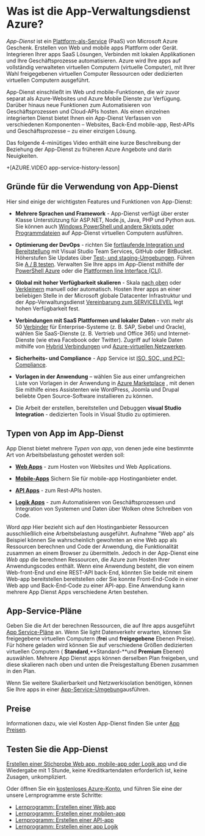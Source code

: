 <properties
    pageTitle="Azure App-Verwaltungsdienst für das Web und Mobile API apps | Microsoft Azure"
    description="Erfahren Sie, wie Azure-App-Verwaltungsdienst hilft Ihnen die entwickeln, bereitstellen und Verwalten von Web und mobile-apps."
    keywords="App-Dienst, Azure app Dienst, app-Verwaltungsdienst Kosten, skalierbare skalieren, app-Bereitstellung, Azure app-Bereitstellung, Paas, Plattform als Dienst, Website, Website, Azure mobile web"
    services="app-service"
    documentationCenter=""
    authors="omarkmsft"
    manager="erikre"
    editor="cephalin"/>

<tags
    ms.service="app-service"
    ms.workload="na"
    ms.tgt_pltfrm="na"
    ms.devlang="na"
    ms.topic="get-started-article"
    ms.date="10/26/2016"
    ms.author="omark"/>

# <a name="what-is-azure-app-service"></a>Was ist die App-Verwaltungsdienst Azure?

*App-Dienst* ist ein [Plattform-als-Service](https://en.wikipedia.org/wiki/Platform_as_a_service) (PaaS) von Microsoft Azure Geschenk. Erstellen von Web und mobile apps Plattform oder Gerät. Integrieren Ihrer apps SaaS Lösungen, Verbinden mit lokalen Applikationen und Ihre Geschäftsprozesse automatisieren. Azure wird Ihre apps auf vollständig verwalteten virtuellen Computern (virtuelle Computer), mit Ihrer Wahl freigegebenen virtuellen Computer Ressourcen oder dedizierten virtuellen Computern ausgeführt.

App-Dienst einschließt im Web und mobile-Funktionen, die wir zuvor separat als Azure-Websites und Azure Mobile Dienste zur Verfügung. Darüber hinaus neue Funktionen zum Automatisieren von Geschäftsprozessen und Cloud-APIs hosten. Als einen einzelnen integrierten Dienst bietet Ihnen ein App-Dienst Verfassen von verschiedenen Komponenten – Websites, Back-End mobile-app, Rest-APIs und Geschäftsprozesse – zu einer einzigen Lösung.

Das folgende 4-minütiges Video enthält eine kurze Beschreibung der Beziehung der App-Dienst zu früheren Azure Angebote und darin Neuigkeiten.

+[AZURE.VIDEO app-service-history-lesson]

## <a name="why-use-app-service"></a>Gründe für die Verwendung von App-Dienst

Hier sind einige der wichtigsten Features und Funktionen von App-Dienst:

- **Mehrere Sprachen und Framework** - App-Dienst verfügt über erster Klasse Unterstützung für ASP.NET, Node.js, Java, PHP und Python aus. Sie können auch [Windows PowerShell und andere Skripts oder Programmdateien](../app-service-web/web-sites-create-web-jobs.md) auf App-Dienst virtuellen Computern ausführen.

- **Optimierung der DevOps** - richten Sie [fortlaufende Integration und Bereitstellung](../app-service-web/app-service-continuous-deployment.md) mit Visual Studio Team Services, GitHub oder BitBucket. Höherstufen Sie Updates über [Test- und staging-Umgebungen](../app-service-web/web-sites-staged-publishing.md). Führen Sie [A / B testen](../app-service-web/app-service-web-test-in-production-get-start.md). Verwalten Sie Ihre apps im App-Dienst mithilfe der [PowerShell Azure](../powershell-install-configure.md) oder die [Plattformen line Interface (CLI)](../xplat-cli-install.md).

- **Global mit hoher Verfügbarkeit skalieren** - Skala [nach oben](../app-service-web/web-sites-scale.md) oder [Verkleinern](../monitoring-and-diagnostics/insights-how-to-scale.md) manuell oder automatisch. Hosten Ihrer apps an einer beliebigen Stelle in der Microsoft globale Datacenter Infrastruktur und der App-Verwaltungsdienst [Vereinbarung zum SERVICELEVEL](https://azure.microsoft.com/support/legal/sla/app-service/) legt hohen Verfügbarkeit fest.

- **Verbindungen mit SaaS Plattformen und lokaler Daten** - von mehr als 50 [Verbinder](../connectors/apis-list.md) für Enterprise-Systeme (z. B. SAP, Siebel und Oracle), wählen Sie SaaS-Dienste (z. B. Vertrieb und Office 365) und Internet-Dienste (wie etwa Facebook oder Twitter). Zugriff auf lokale Daten mithilfe von [Hybrid Verbindungen](../biztalk-services/integration-hybrid-connection-overview.md) und [Azure-virtuellen Netzwerken](../app-service-web/web-sites-integrate-with-vnet.md).

- **Sicherheits- und Compliance** - App Service ist [ISO, SOC, und PCI-Compliance](https://www.microsoft.com/TrustCenter/).

- **Vorlagen in der Anwendung** – wählen Sie aus einer umfangreichen Liste von Vorlagen in der Anwendung in [Azure Marketplace](https://azure.microsoft.com/marketplace/) , mit denen Sie mithilfe eines Assistenten wie WordPress, Joomla und Drupal beliebte Open Source-Software installieren zu können.

- Die Arbeit der erstellen, bereitstellen und Debuggen **visual Studio Integration** - dedizierten Tools in Visual Studio zu optimieren.

## <a name="app-types-in-app-service"></a>Typen von App im App-Dienst

App Dienst bietet mehrere *Typen von app*, von denen jede eine bestimmte Art von Arbeitsbelastung gehostet werden soll:

- [**Web Apps**](../app-service-web/app-service-web-overview.md) - zum Hosten von Websites und Web Applications.

- [**Mobile-Apps**](../app-service-mobile/app-service-mobile-value-prop.md) Sichern Sie für mobile-app Hostinganbieter endet.

- [**API Apps**](../app-service-api/app-service-api-apps-why-best-platform.md) - zum Rest-APIs hosten.

- [**Logik Apps**](../app-service-logic/app-service-logic-what-are-logic-apps.md) - zum Automatisieren von Geschäftsprozessen und Integration von Systemen und Daten über Wolken ohne Schreiben von Code.

Word *app* Hier bezieht sich auf den Hostinganbieter Ressourcen ausschließlich eine Arbeitsbelastung ausgeführt. Aufnahme "Web app" als Beispiel können Sie wahrscheinlich gewohnten an eine Web app als Ressourcen berechnen und Code der Anwendung, die Funktionalität zusammen an einem Browser zu übermitteln. Jedoch in der App-Dienst eine *Web app* die berechnen Ressourcen, die Azure zum Hosten Ihrer Anwendungscodes enthält. Wenn eine Anwendung besteht, die von einem Web-front-End und eine REST-API back-End, könnten Sie beide mit einem Web-app bereitstellen bereitstellen oder Sie konnte Front-End-Code in einer Web app und Back-End-Code zu einer API-app. Eine Anwendung kann mehrere App Dienst Apps verschiedene Arten bestehen.

## <a name="app-service-plans"></a>App-Service-Pläne

Geben Sie die Art der berechnen Ressourcen, die auf Ihre apps ausgeführt [App Service-Pläne](azure-web-sites-web-hosting-plans-in-depth-overview.md) an. Wenn Sie light Datenverkehr erwarten, können Sie freigegebene virtuellen Computern (**frei** und **freigegebene** Ebenen Preise). Für höhere geladen wird können Sie auf verschiedene Größen dedizierten virtuellen Computern ( **Standard**,**Standard-**und **Premium** Ebenen) auswählen. Mehrere App Dienst apps können derselben Plan freigeben, und diese skalieren nach oben und unten die Preisgestaltung Ebenen zusammen in den Plan.

Wenn Sie weitere Skalierbarkeit und Netzwerkisolation benötigen, können Sie Ihre apps in einer [App-Service-Umgebung](../app-service-web/app-service-app-service-environment-intro.md)ausführen.

## <a name="pricing"></a>Preise

Informationen dazu, wie viel Kosten App-Dienst finden Sie unter [App Preisen](https://azure.microsoft.com/pricing/details/app-service/).

## <a name="test-drive-app-service"></a>Testen Sie die App-Dienst

[Erstellen einer Stichprobe Web app, mobile-app oder Logik app](http://go.microsoft.com/fwlink/?LinkId=523751) und die Wiedergabe mit 1 Stunde, keine Kreditkartendaten erforderlich ist, keine Zusagen, unkompliziert.

Oder öffnen Sie ein [kostenloses Azure-Konto](https://azure.microsoft.com/pricing/free-trial/), und führen Sie eine der unsere Lernprogramme erste Schritte:

* [Lernprogramm: Erstellen einer Web app](../app-service-web/app-service-web-get-started.md)
* [Lernprogramm: Erstellen einer mobilen-app](../app-service-mobile/app-service-mobile-android-get-started.md)
* [Lernprogramm: Erstellen einer API-app](../app-service-api/app-service-api-dotnet-get-started.md)
* [Lernprogramm: Erstellen einer app Logik](../app-service-logic/app-service-logic-create-a-logic-app.md)

